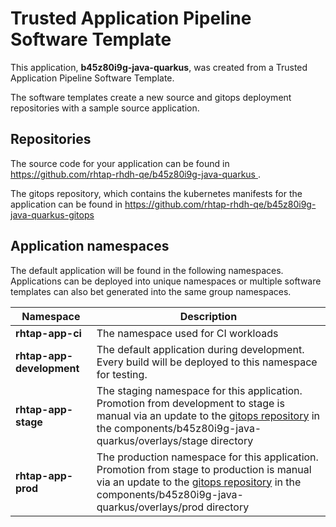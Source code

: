 # Trusted Application Pipeline Software Template

This application, **b45z80i9g-java-quarkus**, was created from a Trusted Application Pipeline Software Template.

The software templates create a new source and gitops deployment repositories with a sample source application. 

## Repositories

The source code for your application can be found in [https://github.com/rhtap-rhdh-qe/b45z80i9g-java-quarkus ](https://github.com/rhtap-rhdh-qe/b45z80i9g-java-quarkus ).
 
The gitops repository, which contains the kubernetes manifests for the application can be found in 
[https://github.com/rhtap-rhdh-qe/b45z80i9g-java-quarkus-gitops ](https://github.com/rhtap-rhdh-qe/b45z80i9g-java-quarkus-gitops ) 

## Application namespaces 

The default application will be found in the following namespaces. Applications can be deployed into unique namespaces or multiple software templates can also bet generated into the same group namespaces.  

|  Namespace   |  Description   |  
| -------- | -------- |
| **rhtap-app-ci** | The namespace used for CI workloads |
| **rhtap-app-development** | The default application during development. Every build will be deployed to this namespace for testing. |
| **rhtap-app-stage** | The staging namespace for this application. Promotion from development to stage is manual via an update to the [gitops repository](https://github.com/rhtap-rhdh-qe/b45z80i9g-java-quarkus-gitops ) in the components/b45z80i9g-java-quarkus/overlays/stage directory |
| **rhtap-app-prod** | The production namespace for this application. Promotion from stage to production is manual via an update to the [gitops repository](https://github.com/rhtap-rhdh-qe/b45z80i9g-java-quarkus-gitops ) in the components/b45z80i9g-java-quarkus/overlays/prod directory |